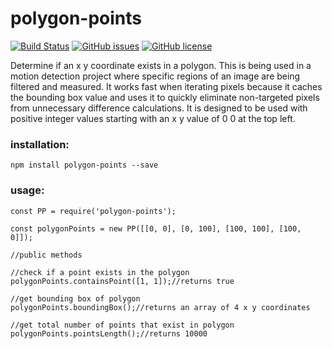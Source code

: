 # polygon-points

[![Build Status](https://travis-ci.org/kevinGodell/polygon-points.svg?branch=master)](https://travis-ci.org/kevinGodell/polygon-points) [![GitHub issues](https://img.shields.io/github/issues/kevinGodell/polygon-points.svg)](https://github.com/kevinGodell/polygon-points/issues) [![GitHub license](https://img.shields.io/badge/license-MIT-blue.svg)](https://raw.githubusercontent.com/kevinGodell/polygon-points/master/LICENSE)

Determine if an x y coordinate exists in a polygon. This is being used in a motion detection project where specific regions of an image are being filtered and measured. It works fast when iterating pixels because it caches the bounding box value and uses it to quickly eliminate non-targeted pixels from unnecessary difference calculations. It is designed to be used with positive integer values starting with an x y value of 0 0 at the top left.

### installation:
``` 
npm install polygon-points --save
```

### usage:
```
const PP = require('polygon-points');

const polygonPoints = new PP([[0, 0], [0, 100], [100, 100], [100, 0]]);

//public methods

//check if a point exists in the polygon
polygonPoints.containsPoint([1, 1]);//returns true

//get bounding box of polygon
polygonPoints.boundingBox();//returns an array of 4 x y coordinates

//get total number of points that exist in polygon
polygonPoints.pointsLength();//returns 10000
```